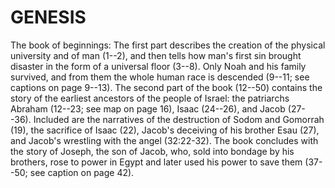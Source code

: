 # GENESIS

The book of beginnings: The first part describes the creation of the physical university and of man (1--2), and then tells how man's first sin brought disaster in the form of a universal floor (3--8). Only Noah and his family survived, and from them the whole human race is descended (9--11; see captions on page 9--13). The second part of the book (12--50) contains the story of the earliest ancestors of the people of Israel: the patriarchs Abraham (12--23; see map on page 16), Isaac (24--26), and Jacob (27--36). Included are the narratives of the destruction of Sodom and Gomorrah (19), the sacrifice of Isaac (22), Jacob's deceiving of his brother Esau (27), and Jacob's wrestling with the angel (32:22-32). The book concludes with the story of Joseph, the son of Jacob, who, sold into bondage by his brothers, rose to power in Egypt and later used his power to save them (37--50; see caption on page 42).